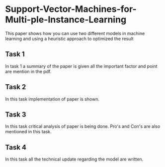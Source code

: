 # Support-Vector-Machines-for-Multi-ple-Instance-Learning

  This paper shows how you can use two different models in machine learning and using a heuristic approach to optimized the result
  
  ## Task 1
  In task 1 a summary of the paper is given all the important factor and point are mention in the pdf.
  
  ## Task 2
  In this task implementation of paper is shown.
  
  ## Task 3
  In this task critical analysis of paper is being done. Pro's and Con's are also mentioned in this task.
  
  ## Task 4
  In this task all the technical update regarding the model are written.
